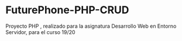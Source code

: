 # FuturePhone-PHP-CRUD
Proyecto PHP , realizado para la asignatura Desarrollo Web en Entorno Servidor, para el curso 19/20

